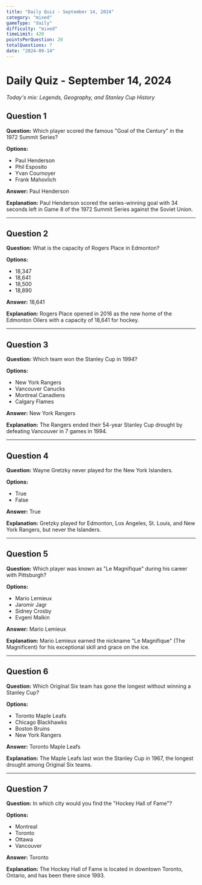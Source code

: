 ```yaml
---
title: "Daily Quiz - September 14, 2024"
category: "mixed"
gameType: "daily"
difficulty: "mixed"
timeLimit: 420
pointsPerQuestion: 20
totalQuestions: 7
date: "2024-09-14"
---
```


# Daily Quiz - September 14, 2024

*Today's mix: Legends, Geography, and Stanley Cup History*

## Question 1
**Question:** Which player scored the famous "Goal of the Century" in the 1972 Summit Series?

**Options:**
- Paul Henderson
- Phil Esposito
- Yvan Cournoyer
- Frank Mahovlich

**Answer:** Paul Henderson

**Explanation:** Paul Henderson scored the series-winning goal with 34 seconds left in Game 8 of the 1972 Summit Series against the Soviet Union.

---

## Question 2
**Question:** What is the capacity of Rogers Place in Edmonton?

**Options:**
- 18,347
- 18,641
- 18,500
- 18,890

**Answer:** 18,641

**Explanation:** Rogers Place opened in 2016 as the new home of the Edmonton Oilers with a capacity of 18,641 for hockey.

---

## Question 3
**Question:** Which team won the Stanley Cup in 1994?

**Options:**
- New York Rangers
- Vancouver Canucks
- Montreal Canadiens
- Calgary Flames

**Answer:** New York Rangers

**Explanation:** The Rangers ended their 54-year Stanley Cup drought by defeating Vancouver in 7 games in 1994.

---

## Question 4
**Question:** Wayne Gretzky never played for the New York Islanders.

**Options:**
- True
- False

**Answer:** True

**Explanation:** Gretzky played for Edmonton, Los Angeles, St. Louis, and New York Rangers, but never the Islanders.

---

## Question 5
**Question:** Which player was known as "Le Magnifique" during his career with Pittsburgh?

**Options:**
- Mario Lemieux
- Jaromir Jagr
- Sidney Crosby
- Evgeni Malkin

**Answer:** Mario Lemieux

**Explanation:** Mario Lemieux earned the nickname "Le Magnifique" (The Magnificent) for his exceptional skill and grace on the ice.

---

## Question 6
**Question:** Which Original Six team has gone the longest without winning a Stanley Cup?

**Options:**
- Toronto Maple Leafs
- Chicago Blackhawks
- Boston Bruins
- New York Rangers

**Answer:** Toronto Maple Leafs

**Explanation:** The Maple Leafs last won the Stanley Cup in 1967, the longest drought among Original Six teams.

---

## Question 7
**Question:** In which city would you find the "Hockey Hall of Fame"?

**Options:**
- Montreal
- Toronto
- Ottawa
- Vancouver

**Answer:** Toronto

**Explanation:** The Hockey Hall of Fame is located in downtown Toronto, Ontario, and has been there since 1993.

